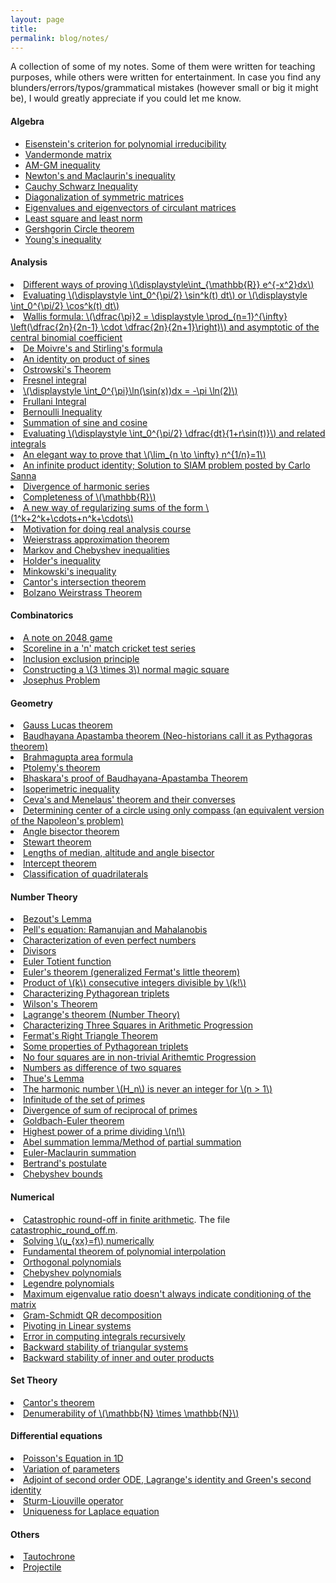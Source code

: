 ```yaml
---
layout: page
title: 
permalink: blog/notes/
---
```


<!--	ALGEBRA		-->
<!--	ALGEBRA		-->
<!--	ALGEBRA		-->
<!--	ALGEBRA		-->
<!--	ALGEBRA		-->

A collection of some of my notes. Some of them were written for teaching purposes, while others were written for entertainment. In case you find any blunders/errors/typos/grammatical mistakes (however small or big it might be), I would greatly appreciate if you could let me know.

#### Algebra

* [Eisenstein's criterion for polynomial irreducibility](https://www.dropbox.com/s/wkk23wl15zi4q07/Eisenstein_criterion.pdf?dl=0)
* [Vandermonde matrix](https://www.dropbox.com/s/ut697c021ykbm2x/Vandermonde_matrix.pdf?dl=0)
* [AM-GM inequality](https://www.dropbox.com/s/di37wk4w9o223x0/AM_GM_inequality.pdf?dl=0)
* [Newton's and Maclaurin's inequality](https://www.dropbox.com/s/12efg5pjaer5qat/Newton_%26_Maclaurin_inequality.pdf?dl=0)
* [Cauchy Schwarz Inequality](https://www.dropbox.com/s/wisgu4h32yt7ohk/Cauchy_Schwarz_inequality.pdf?dl=0)
* [Diagonalization of symmetric matrices](https://www.dropbox.com/s/t1phpgyl7xy9abg/Diagonalisation_Of_Symmetric_Matrices.pdf?dl=0)
* [Eigenvalues and eigenvectors of circulant matrices](https://www.dropbox.com/s/3zxoku60wocluom/Circulant_Matrices.pdf?dl=0)
* [Least square and least norm](https://www.dropbox.com/s/r90vve2o3yx0kqw/Least_Squares_%26_Least_Norm.pdf?dl=0)
* [Gershgorin Circle theorem](https://www.dropbox.com/s/c3f5ce894fkcveg/Gershgorin_Circle_Theorem.pdf?dl=0)
* [Young's inequality](https://www.dropbox.com/s/8cwk5p5ugdp4svx/Young%27s_inequality.pdf?dl=0)

<!--	ANALYSIS	-->
<!--	ANALYSIS	-->
<!--	ANALYSIS	-->
<!--	ANALYSIS	-->
<!--	ANALYSIS	-->

#### Analysis

<li> <a href="https://www.dropbox.com/s/eupcc9521jzifh9/Error_Integral.pdf?dl=0">Different ways of proving \(\displaystyle\int_{\mathbb{R}} e^{-x^2}dx\)</a></li>
<li> <a href="https://www.dropbox.com/s/5de5tfewssffmgk/Integrate_power_of_sine_from_0_to_pi_over2.pdf?dl=0">Evaluating \(\displaystyle \int_0^{\pi/2} \sin^k(t) dt\) or \(\displaystyle \int_0^{\pi/2} \cos^k(t) dt\)</a></li>
<li> <a href="https://www.dropbox.com/s/4iy9g185qjky8lo/Wallis_formula.pdf?dl=0">Wallis formula: \(\dfrac{\pi}2 = \displaystyle \prod_{n=1}^{\infty} \left(\dfrac{2n}{2n-1} \cdot \dfrac{2n}{2n+1}\right)\) and asymptotic of the central binomial coefficient</a></li>
<li> <a href="https://www.dropbox.com/s/ixm65p4rxbxpf82/DeMoivre_formula_and_Striling_formula.pdf?dl=0">De Moivre's and Stirling's formula</a> </li>
<li> <a href="https://www.dropbox.com/s/8g3t62p5myazpnx/POS.pdf?dl=0">An identity on product of sines</a></li>
<li> <a href="https://www.dropbox.com/s/2v6mrwu8w1wiok8/Ostrowski_Theorem.pdf?dl=0">Ostrowski's Theorem</a></li>
<li> <a href="https://www.dropbox.com/s/sbue7shetos6j3w/Fresnel_Integral.pdf?dl=0">Fresnel integral</a></li>
<li> <a href="https://www.dropbox.com/s/w2xiu8788338fx2/integrate_ln_sin.pdf?dl=0">\(\displaystyle \int_0^{\pi}\ln(\sin(x))dx = -\pi \ln(2)\)</a></li>
<li> <a href="https://www.dropbox.com/s/f2z58boupqu5uwz/Frullani_Integral.pdf?dl=0">Frullani Integral</a></li>
<li> <a href="https://www.dropbox.com/s/9iov1qw5i61zzza/Bernoulli_Inequality.pdf?dl=0">Bernoulli Inequality</a></li>
<li> <a href="https://www.dropbox.com/s/lf58tu3z3zu0w4f/TrigIdentity.pdf?dl=0">Summation of sine and cosine</a></li>
<li> <a href="https://www.dropbox.com/s/imfywebvbabebj0/1_over_a_b_sin.pdf?dl=0">Evaluating \(\displaystyle \int_0^{\pi/2} \dfrac{dt}{1+r\sin(t)}\) and related integrals </a></li>
<li> <a href="https://www.dropbox.com/s/eqzcbfa9q34rbbb/limit_n_power_one_over_n.pdf?dl=0">An elegant way to prove that \(\lim_{n \to \infty} n^{1/n}=1\)</a></li>
<li> <a href="https://www.dropbox.com/s/csqxgvt8mfeszit/Infinite_Product_Identity.pdf?dl=0">An infinite product identity; Solution to SIAM problem posted by Carlo Sanna</a></li>
<li> <a href="https://www.dropbox.com/s/3oqdozohtlwm30n/Divergence_of_harmonic_Sum.pdf?dl=0">Divergence of harmonic series</a></li>
<li> <a href="https://www.dropbox.com/s/01k5w0lgl8n5i50/Least_Upper_Bound%2CBounded_Monotone_Sequence%2CNested_Intervals.pdf?dl=0">Completeness of \(\mathbb{R}\)</a></li>
<li> <a href="https://www.dropbox.com/s/vnrsbwkrnxyjo92/regularizing_a_divergent_series.pdf?dl=0">A new way of regularizing sums of the form \(1^k+2^k+\cdots+n^k+\cdots\)</a></li>
<li> <a href="https://www.dropbox.com/s/9i6x7r9jn27n152/motivation.pdf?dl=0">Motivation for doing real analysis course</a></li>
<li> <a href="https://www.dropbox.com/s/dzdw3wugj8x3mrc/Weierstrass_Approximation.pdf?dl=0">Weierstrass approximation theorem</a></li>
<li> <a href="https://www.dropbox.com/s/roik6xjr47qwm14/Markov_%26_Chebyshev_Inequalities.pdf?dl=0">Markov and Chebyshev inequalities</a></li>
<li> <a href="https://www.dropbox.com/s/xpkxvxnd39o5nq6/Holder_inequality.pdf?dl=0">Holder's inequality</a></li>
<li> <a href="https://www.dropbox.com/s/hi0g0k1wjdeak5i/Minkowski_inequality.pdf?dl=0">Minkowski's inequality</a></li>
<li><a href="https://www.dropbox.com/s/1oa13kvoqac7k6z/Cantor_Intersection_Theorem.pdf?dl=0">Cantor's intersection theorem</a></li>
<li><a href="https://www.dropbox.com/s/btsm9v21r8646xq/Bolzano_Weierstrass.pdf?dl=0">Bolzano Weirstrass Theorem</a></li>

<!--	COMBINATORICS	-->
<!--	COMBINATORICS	-->
<!--	COMBINATORICS	-->
<!--	COMBINATORICS	-->
<!--	COMBINATORICS	-->

#### Combinatorics

<li> <a href="https://www.dropbox.com/s/x8baec2xwkiu3sj/2048.pdf?dl=0">A note on 2048 game</a></li>
<li> <a href="https://www.dropbox.com/s/s45utxwth6vag0y/scoreline.pdf?dl=0">Scoreline in a 'n' match cricket test series</a></li>
<li> <a href="https://www.dropbox.com/s/um152gz88da1n5w/IEP.pdf?dl=0">Inclusion exclusion principle</a></li>
<li> <a href="https://www.dropbox.com/s/fb3wztng62etwyv/magicSquare3.pdf?dl=0">Constructing a \(3 \times 3\) normal magic square</a></li>
<li> <a href="https://www.dropbox.com/s/m1xu7hubr5h5skw/Josephus_Problem.pdf?dl=0">Josephus Problem</a></li>

<!--	GEOMETRY	-->
<!--	GEOMETRY	-->
<!--	GEOMETRY	-->
<!--	GEOMETRY	-->
<!--	GEOMETRY	-->

#### Geometry

<li> <a href="https://www.dropbox.com/s/apv0eh2mtb502h6/Gauss_Lucas.pdf?dl=0">Gauss Lucas theorem</a></li>
<li> <a href="https://www.dropbox.com/s/5il878apg7daopl/Baudhayana_and_Apastamba_theorem.pdf?dl=0">Baudhayana Apastamba theorem (Neo-historians call it as Pythagoras theorem) </a> </li>
<li> <a href="https://www.dropbox.com/s/wu8icq7b3i708dl/Brahmagupta_area_formula.pdf?dl=0">Brahmagupta area formula</a></li>
<li> <a href="https://www.dropbox.com/s/5xo6ut4j25nj3xg/Ptolemy_theorem.pdf?dl=0">Ptolemy's theorem</a></li>
<li> <a href="https://www.dropbox.com/s/htkk6dtgdfn2qr5/Bhaskara.pdf?dl=0">Bhaskara's proof of Baudhayana-Apastamba Theorem</a></li>
<li> <a href="https://www.dropbox.com/s/s4ex9mcvh8v4se6/Iso_Perimeter_Inequality.pdf?dl=0">Isoperimetric inequality</a></li>
<li> <a href="https://www.dropbox.com/s/vb03tjbszt0kkb5/Ceva_Menelaus_Theorem.pdf?dl=0">Ceva's and Menelaus' theorem and their converses</a></li>
<li> <a href="https://www.dropbox.com/s/5fbpj8xfxw35o8f/Determining_center_of_circle.pdf?dl=0">Determining center of a circle using only compass (an equivalent version of the Napoleon's problem)</a></li>
<li> <a href="https://www.dropbox.com/s/4mje2m3hx79zrxu/Angle_bisector.pdf?dl=0">Angle bisector theorem</a></li>
<li><a href="https://www.dropbox.com/s/7up33ygavzn2292/Stewart_Theorem.pdf?dl=0">Stewart theorem</a></li>
<li><a href="https://www.dropbox.com/s/o01bejgrpy54htv/Lengths_of_median_altitude_angle_bisector.pdf?dl=0">Lengths of median, altitude and angle bisector</a></li>
<li><a href="https://www.dropbox.com/s/7kyiqrgc5b5qrfe/Intercept_Theorem.pdf?dl=0">Intercept theorem</a></li>
<li><a href="https://www.dropbox.com/s/oes2f83ypq7hagc/Quadrilaterals.pdf?dl=0">Classification of quadrilaterals</a></li>

<!--	NUMBER THEORY	-->
<!--	NUMBER THEORY	-->
<!--	NUMBER THEORY	-->
<!--	NUMBER THEORY	-->
<!--	NUMBER THEORY	-->

#### Number Theory

<li> <a href="https://www.dropbox.com/s/0s39de5cnby5ir5/Bezout_Lemma.pdf?dl=0">Bezout's Lemma</a></li>
<li> <a href="https://www.dropbox.com/s/3z77mfqr8ba7yz8/Mahalanobis_Ramanujan.pdf?dl=0">Pell's equation: Ramanujan and Mahalanobis</a></li>
<li> <a href="https://www.dropbox.com/s/uxh4t8v1qujq7k4/Characterization_Of_Even_Perfect_Numbers.pdf?dl=0">Characterization of even perfect numbers</a></li>
<li> <a href="https://www.dropbox.com/s/rh1qkk4jfu3ii93/Divisors.pdf?dl=0">Divisors</a></li>
<li> <a href="https://www.dropbox.com/s/ak1shj336vsm1fd/Euler_Totient_Function.pdf?dl=0">Euler Totient function</a></li>
<li> <a href="https://www.dropbox.com/s/xbe96rm3qk59fgq/Euler_Theorem.pdf?dl=0">Euler's theorem (generalized Fermat's little theorem)</a></li>
<li> <a href="https://www.dropbox.com/s/o3ev3vs34stx5a8/Product_of_consecutive_integers.pdf?dl=0">Product of \(k\) consecutive integers divisible by \(k!\) </a></li>
<li> <a href="https://www.dropbox.com/s/cwxrhy0rsk38vx0/Pythagorean_triplets.pdf?dl=0">Characterizing Pythagorean triplets</a></li>
<li> <a href="https://www.dropbox.com/s/9fsdgz8sewi5kub/Wilson.pdf?dl=0">Wilson's Theorem</a></li>
<li> <a href="https://www.dropbox.com/s/auryzn5rlbz5lan/Lagrange_Theorem_NT.pdf?dl=0">Lagrange's theorem (Number Theory)</a></li>
<li> <a href="https://www.dropbox.com/s/ve3zvdb6yxy75xn/Squares_In_AP.pdf?dl=0">Characterizing Three Squares in Arithmetic Progression</a></li>
<li> <a href="https://www.dropbox.com/s/mqrlw6w52ekgil7/FRT.pdf?dl=0">Fermat's Right Triangle Theorem</a></li>
<li> <a href="https://www.dropbox.com/s/hbvdth7r2xnybm0/Properties.pdf?dl=0">Some properties of Pythagorean triplets</a></li>
<li> <a href="https://www.dropbox.com/s/wjj6g9a5xnr0kae/Four_Squares_In_AP.pdf?dl=0">No four squares are in non-trivial Arithemtic Progression</a></li>
<li> <a href="https://www.dropbox.com/s/ajuofs4pjggrwva/On_numbers_as_difference_of_squares.pdf?dl=0">Numbers as difference of two squares</a></li>
<li> <a href="https://www.dropbox.com/s/5tvzvgnlz7e5a70/Thue_theorem.pdf?dl=0">Thue's Lemma</a></li>
<li> <a href="https://www.dropbox.com/s/auxzc1w0mubpx55/Harmonic_Number_Non_Integer.pdf?dl=0">The harmonic number \(H_n\) is never an integer for \(n > 1\)</a></li>
<li> <a href="https://www.dropbox.com/s/ik3o9rnw3mb8vsk/Infinitude_Of_Primes.pdf?dl=0">Infinitude of the set of primes</a></li>
<li> <a href="https://www.dropbox.com/s/g2a4zfejod9dxrb/Divergence_of_sum_of_reciprocal_of_primes.pdf?dl=0">Divergence of sum of reciprocal of primes</a></li>
<li> <a href="https://www.dropbox.com/s/kkiuzceo96ob2gn/Goldbach_Euler_Theorem.pdf?dl=0">Goldbach-Euler theorem</a></li>
<li> <a href="https://www.dropbox.com/s/qbwowx0mo8ng23x/Power_of_prime_dividing_n_factorial.pdf?dl=0">Highest power of a prime dividing \(n!\)</a></li>
<li> <a href="https://www.dropbox.com/s/1i1u7c1s0pnsnd1/Abel_Summation.pdf?dl=0">Abel summation lemma/Method of partial summation</a></li>
<li> <a href="https://www.dropbox.com/s/a9j1nk6fm0gbik4/Euler_Maclaurin.pdf?dl=0">Euler-Maclaurin summation</a></li>
<li> <a href="https://www.dropbox.com/s/cbh1gmluwga06qs/Bertrand_postulate.pdf?dl=0">Bertrand's postulate</a></li>
<li> <a href="https://www.dropbox.com/s/x6udoh47btdjis6/Chebyshev_Bounds.pdf?dl=0">Chebyshev bounds</a></li>

<!--	NUMERICAL	-->
<!--	NUMERICAL	-->
<!--	NUMERICAL	-->
<!--	NUMERICAL	-->
<!--	NUMERICAL	-->

#### Numerical

<li> <a href="https://www.dropbox.com/s/65908o202oidchf/Catastrophic_Round_Off.pdf?dl=0">Catastrophic round-off in finite arithmetic</a>. The file <a href="https://www.dropbox.com/s/sdmbz3iid1oqyyz/catastrophic_round_off.m?dl=0">catastrophic_round_off.m</a>. </li>
<li> <a href="https://www.dropbox.com/s/6vrqsml3of5yz55/Solving_uxx%3Df_numerically.pdf?dl=0">Solving \(u_{xx}=f\) numerically</a></li>
<li> <a href="https://www.dropbox.com/s/ygcxj4pingvikj4/poly_interp.pdf?dl=0">Fundamental theorem of polynomial interpolation</a></li>
<li> <a href="https://www.dropbox.com/s/e04ylz8tx6vanje/orthogonal_polynomials.pdf?dl=0">Orthogonal polynomials</a></li>
<li> <a href="https://www.dropbox.com/s/464bqgr8k8clgq3/Chebyshev_Polynomials.pdf?dl=0">Chebyshev polynomials</a></li>
<li> <a href="https://www.dropbox.com/s/d09m8z23se33bfm/Legendre_Polynomials.pdf?dl=0">Legendre polynomials</a></li>
<li> <a href="https://www.dropbox.com/s/4sv2dx8wvtx7a06/condition.pdf?dl=0">Maximum eigenvalue ratio doesn't always indicate conditioning of the matrix</a></li>
<li> <a href="https://www.dropbox.com/s/j0cepb0gjiltlij/Gram_Schmidt.pdf?dl=0">Gram-Schmidt QR decomposition</a></li>
<li> <a href="https://www.dropbox.com/s/ljldisb1brrh2bb/Pivoting_In_Linear_Systems.pdf?dl=0">Pivoting in Linear systems</a></li>
<li> <a href="https://www.dropbox.com/s/je3sbx1abslp52g/recursive_integrals.pdf?dl=0">Error in computing integrals recursively</a></li>
<li> <a href="https://www.dropbox.com/s/5gvmpjnrksb6wv2/Backward_stability_of_triangular_systems.pdf?dl=0">Backward stability of triangular systems</a></li>
<li> <a href="https://www.dropbox.com/s/aqc14huyj53376j/Backward_stability_of_inner_%26_outer_products.pdf?dl=0">Backward stability of inner and outer products</a></li>

<!--	SET THEORY		-->
<!--	SET THEORY		-->
<!--	SET THEORY		-->
<!--	SET THEORY		-->
<!--	SET THEORY		-->

#### Set Theory

<li> <a href="https://www.dropbox.com/s/rqaxu508ekeuuh5/Cantor_Theorem.pdf?dl=0">Cantor's theorem</a></li>
<li> <a href="https://www.dropbox.com/s/16crbdjzx5wx1ln/N_by_N_is_denumerable.pdf?dl=0">Denumerability of \(\mathbb{N} \times \mathbb{N}\)</a></li>


<!--	TOPOLOGY	-->
<!--	TOPOLOGY	-->
<!--	TOPOLOGY	-->
<!--	TOPOLOGY	-->
<!--	TOPOLOGY	-->

#### Differential equations

<li> <a href="https://www.dropbox.com/s/wiv5625k5j68lw0/1D_Poisson.pdf?dl=0">Poisson's Equation in 1D</a></li>
<li> <a href="https://www.dropbox.com/s/ehvzo3qbcs2ve0q/Variation_Of_Parameters.pdf?dl=0">Variation of parameters</a></li>
<li> <a href="https://www.dropbox.com/s/c5sl8bklcsmxkg4/Adjoint.pdf?dl=0">Adjoint of second order ODE, Lagrange's identity and Green's second identity</a></li>
<li> <a href="https://www.dropbox.com/s/zuaj8v7pgp2go8h/Sturm_Liouville.pdf?dl=0">Sturm-Liouville operator</a></li>
<li> <a href="https://www.dropbox.com/s/ml9qaln483auhlc/Laplace_Uniqueness.pdf?dl=0">Uniqueness for Laplace equation</a></li>


<!--	OTHERS		-->
<!--	OTHERS		-->
<!--	OTHERS		-->
<!--	OTHERS		-->
<!--	OTHERS		-->

#### Others

<li> <a href="https://www.dropbox.com/s/nue2hrvx0gz7gsf/Tautochrone.pdf?dl=0">Tautochrone</a></li>
<li> <a href="https://www.dropbox.com/s/lna72htv2kt7tzy/projectile.pdf?dl=0">Projectile</a></li>